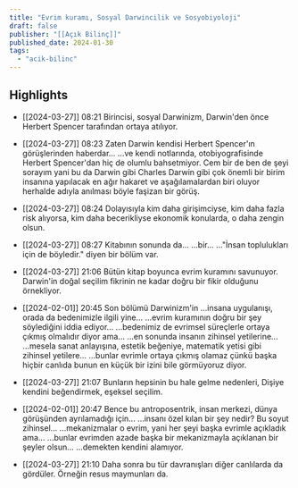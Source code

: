 ```yaml
---
title: "Evrim kuramı, Sosyal Darwincilik ve Sosyobiyoloji"
draft: false
publisher: "[[Açık Bilinç]]"
published_date: 2024-01-30
tags:
  - "acik-bilinc"
---
```



## Highlights
* [[2024-03-27]] 08:21  Birincisi, sosyal Darwinizm, Darwin'den önce Herbert Spencer tarafından ortaya atılıyor.

* [[2024-03-27]] 08:23  Zaten Darwin kendisi Herbert Spencer'ın görüşlerinden haberdar... ...ve kendi notlarında, otobiyografisinde Herbert Spencer'dan hiç de olumlu bahsetmiyor. Cem bir de ben de şeyi sorayım yani bu da Darwin gibi Charles Darwin gibi çok önemli bir birim insanına yapılacak en ağır hakaret ve aşağılamalardan biri oluyor herhalde adıyla anılması böyle faşizan bir görüş.

* [[2024-03-27]] 08:24  Dolayısıyla kim daha girişimciyse, kim daha fazla risk alıyorsa, kim daha becerikliyse ekonomik konularda, o daha zengin olsun.

* [[2024-03-27]] 08:27  Kitabının sonunda da... ...bir... ..."İnsan toplulukları için de böyledir." diyen bir bölüm var.

* [[2024-03-27]] 21:06  Bütün kitap boyunca evrim kuramını savunuyor. Darwin'in doğal seçilim fikrinin ne kadar doğru bir fikir olduğunu örnekliyor.

* [[2024-02-01]] 20:45  Son bölümü Darwinizm'in ...insana uygulanışı, orada da bedenimizle ilgili yine... ...evrim kuramının doğru bir şey söylediğini iddia ediyor... ...bedenimiz de evrimsel süreçlerle ortaya çıkmış olmalıdır diyor ama... ...en sonunda insanın zihinsel yetilerine... ...mesela sanat anlayışına, estetik beğeniye, matematik yetisi gibi zihinsel yetilere... ...bunlar evrimle ortaya çıkmış olamaz çünkü başka hiçbir canlıda bunun en küçük bir izini bile görmüyoruz diyor.

* [[2024-03-27]] 21:07  Bunların hepsinin bu hale gelme nedenleri, Dişiye kendini beğendirmek, eşeksel seçilim.

* [[2024-02-01]] 20:47  Bence bu antroposentrik, insan merkezi, dünya görüşünden ayrılamadığı için... ...insanı özel kılan bir şey nedir? Bu soyut zihinsel... ...mekanizmalar o evrim, yani her şeyi başka evrimle açıkladık ama... ...bunlar evrimden azade başka bir mekanizmayla açıklanan bir şeyler olsun... ...demekten kendini alamıyor.

* [[2024-03-27]] 21:10  Daha sonra bu tür davranışları diğer canlılarda da gördüler. Örneğin resus maymunları da.

